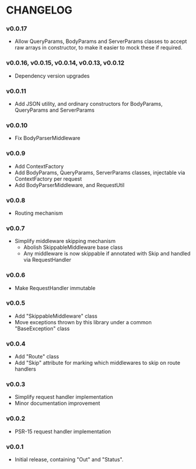 # CHANGELOG

### v0.0.17

* Allow QueryParams, BodyParams and ServerParams classes to accept raw arrays in constructor, to
  make it easier to mock these if required.

### v0.0.16, v0.0.15, v0.0.14, v0.0.13, v0.0.12

* Dependency version upgrades

### v0.0.11

* Add JSON utility, and ordinary constructors for BodyParams, QueryParams and ServerParams

### v0.0.10

* Fix BodyParserMiddleware

### v0.0.9

* Add ContextFactory
* Add BodyParams, QueryParams, ServerParams classes, injectable via ContextFactory per request
* Add BodyParserMiddleware, and RequestUtil

### v0.0.8

* Routing mechanism

### v0.0.7

* Simplify middleware skipping mechanism
  * Abolish SkippableMiddleware base class
  * Any middleware is now skippable if annotated with Skip and handled via RequestHandler

### v0.0.6

* Make RequestHandler immutable

### v0.0.5

* Add "SkippableMiddleware" class
* Move exceptions thrown by this library under a common "BaseException" class

### v0.0.4

* Add "Route" class
* Add "Skip" attribute for marking which middlewares to
  skip on route handlers

### v0.0.3

* Simplify request handler implementation
* Minor documentation improvement

### v0.0.2

* PSR-15 request handler implementation

### v0.0.1

* Initial release, containing "Out" and "Status".
